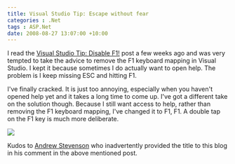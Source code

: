 ```yaml
---
title: Visual Studio Tip: Escape without fear
categories : .Net
tags : ASP.Net
date: 2008-08-27 13:07:00 +10:00
---
```


 I read the [Visual Studio Tip: Disable F1!][0] post a few weeks ago and was very tempted to take the advice to remove the F1 keyboard mapping in Visual Studio. I kept it because sometimes I do actually want to open help. The problem is I keep missing ESC and hitting F1. 

 I've finally cracked. It is just too annoying, especially when you haven't opened help yet and it takes a long time to come up. I've got a different take on the solution though. Because I still want access to help, rather than removing the F1 keyboard mapping, I've changed it to F1, F1. A double tap on the F1 key is much more deliberate. 

![][1]

 Kudos to [Andrew Stevenson][2] who inadvertently provided the title to this blog in his comment in the above mentioned post. 

[0]: http://weblogs.asp.net/infinitiesloop/archive/2008/07/18/visual-studio-tip-disable-f1.aspx
[1]: /files/2008/9/EscapeWithoutFear.jpg
[2]: http://weblogs.asp.net/andrewseven
